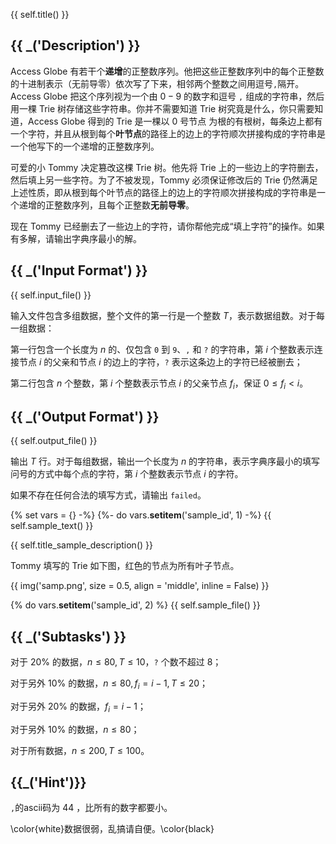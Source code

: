 {{ self.title() }}

## {{ _('Description') }}

Access Globe 有若干个**递增**的正整数序列。他把这些正整数序列中的每个正整数的十进制表示（无前导零）依次写了下来，相邻两个整数之间用逗号`,`隔开。Access Globe 把这个序列视为一个由 $0-9$ 的数字和逗号 `,` 组成的字符串，然后用一棵 Trie 树存储这些字符串。你并不需要知道 Trie 树究竟是什么，你只需要知道，Access Globe 得到的 Trie 是一棵以 0 号节点 为根的有根树，每条边上都有一个字符，并且从根到每个**叶节点**的路径上的边上的字符顺次拼接构成的字符串是一个他写下的一个递增的正整数序列。

可爱的小 Tommy 决定篡改这棵 Trie 树。他先将 Trie 上的一些边上的字符删去，然后填上另一些字符。为了不被发现，Tommy 必须保证修改后的 Trie 仍然满足上述性质，即从根到每个叶节点的路径上的边上的字符顺次拼接构成的字符串是一个递增的正整数序列，且每个正整数**无前导零**。

现在 Tommy 已经删去了一些边上的字符，请你帮他完成“填上字符”的操作。如果有多解，请输出字典序最小的解。

## {{ _('Input Format') }}

{{ self.input_file() }}

输入文件包含多组数据，整个文件的第一行是一个整数 $T$，表示数据组数。对于每一组数据：

第一行包含一个长度为 $n$ 的、仅包含 `0` 到 `9`、`,` 和 `?` 的字符串，第 $i$ 个整数表示连接节点 $i$ 的父亲和节点 $i$ 的边上的字符，`?` 表示这条边上的字符已经被删去；

第二行包含 $n$ 个整数，第 $i$ 个整数表示节点 $i$ 的父亲节点 $f_i$，保证 $0\le f_i < i$。

## {{ _('Output Format') }}

{{ self.output_file() }}

输出 $T$ 行。对于每组数据，输出一个长度为 $n$ 的字符串，表示字典序最小的填写问号的方式中每个点的字符，第 $i$ 个整数表示节点 $i$ 的字符。

如果不存在任何合法的填写方式，请输出 `failed`。

{% set vars = {} -%}
{%- do vars.__setitem__('sample_id', 1) -%}
{{ self.sample_text() }}


{{ self.title_sample_description() }}

Tommy 填写的 Trie 如下图，红色的节点为所有叶子节点。

{{ img('samp.png', size = 0.5, align = 'middle', inline = False) }}



{% do vars.__setitem__('sample_id', 2) %}
{{ self.sample_file() }}


## {{ _('Subtasks') }}

对于 $20\%$ 的数据，$n\le 80,T\le 10$，`?` 个数不超过 8；

对于另外 $10\%$ 的数据，$n\le 80, f_i = i - 1,T\le 20$；

对于另外 $20\%$ 的数据，$f_i = i-1$；

对于另外 $10\%$ 的数据，$n\le 80$；

对于所有数据，$n\le 200,T\le 100$。

## {{_('Hint')}}

`,`的ascii码为 $44$ ，比所有的数字都要小。

\color{white}数据很弱，乱搞请自便。\color{black}
